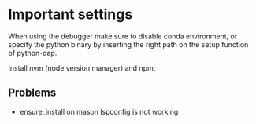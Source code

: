 # Important settings

When using the debugger make sure to disable conda environment, or specify the
python binary by inserting the right path on the setup function of python-dap.

Install nvm (node version manager) and npm.

## Problems
* ensure_install on mason lspconfig is not working
